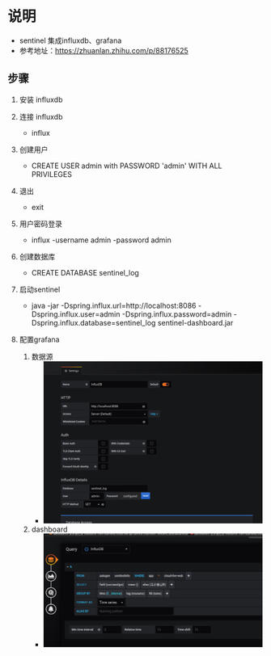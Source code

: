 # 说明

* sentinel 集成influxdb、grafana
* 参考地址：https://zhuanlan.zhihu.com/p/88176525

## 步骤
 
1. 安装 influxdb  
1. 连接 influxdb  
    * influx
1. 创建用户  
    * CREATE USER admin with PASSWORD 'admin' WITH ALL PRIVILEGES
1. 退出  
    * exit
1. 用户密码登录  
    * influx -username admin -password admin
1. 创建数据库  
    * CREATE DATABASE sentinel_log
1. 启动sentinel
    * java -jar -Dspring.influx.url=http://localhost:8086 -Dspring.influx.user=admin -Dspring.influx.password=admin -Dspring.influx.database=sentinel_log sentinel-dashboard.jar

1. 配置grafana

    1. 数据源
        * ![](img/shujuyuan.png)
    2. dashboard
        * ![](img/dashboard.png)

 